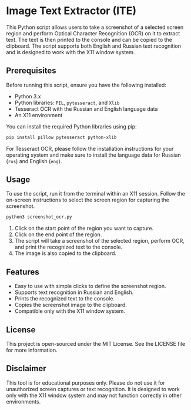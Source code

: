 # Image Text Extractor (ITE)


This Python script allows users to take a screenshot of a selected screen
region and perform Optical Character Recognition (OCR) on it to extract text.
The text is then printed to the console and can be copied to the clipboard.
The script supports both English and Russian text recognition and is designed
to work with the X11 window system.

## Prerequisites

Before running this script, ensure you have the following installed:

- Python 3.x
- Python libraries: `PIL`, `pytesseract`, and `Xlib`
- Tesseract OCR with the Russian and English language data
- An X11 environment

You can install the required Python libraries using pip:

```bash
pip install pillow pytesseract python-xlib
```

For Tesseract OCR, please follow the installation instructions for your
operating system and make sure to install the language data for
Russian (`rus`) and English (`eng`).

## Usage

To use the script, run it from the terminal within an X11 session. Follow the
on-screen instructions to select the screen region for capturing the
screenshot.

```bash
python3 screenshot_ocr.py
```

1. Click on the start point of the region you want to capture.
2. Click on the end point of the region.
3. The script will take a screenshot of the selected region, perform OCR, and
print the recognized text to the console.
4. The image is also copied to the clipboard.

## Features

- Easy to use with simple clicks to define the screenshot region.
- Supports text recognition in Russian and English.
- Prints the recognized text to the console.
- Copies the screenshot image to the clipboard.
- Compatible only with the X11 window system.

## License

This project is open-sourced under the MIT License. See the LICENSE file for
more information.

## Disclaimer

This tool is for educational purposes only. Please do not use it for
unauthorized screen captures or text recognition. It is designed to work only
with the X11 window system and may not function correctly in other
environments.

